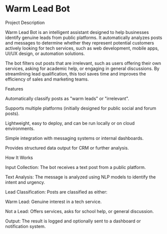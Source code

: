 # Warm Lead Bot

Project Description

Warm Lead Bot is an intelligent assistant designed to help businesses identify genuine leads from public platforms. It automatically analyzes posts and messages to determine whether they represent potential customers actively looking for tech services, such as web development, mobile apps, UI/UX design, or automation solutions.

The bot filters out posts that are irrelevant, such as users offering their own services, asking for academic help, or engaging in general discussions. By streamlining lead qualification, this tool saves time and improves the efficiency of sales and marketing teams.

Features

Automatically classify posts as "warm leads" or "irrelevant".

Supports multiple platforms (initially designed for public social and forum posts).

Lightweight, easy to deploy, and can be run locally or on cloud environments.

Simple integration with messaging systems or internal dashboards.

Provides structured data output for CRM or further analysis.

How It Works

Input Collection: The bot receives a text post from a public platform.

Text Analysis: The message is analyzed using NLP models to identify the intent and urgency.

Lead Classification: Posts are classified as either:

Warm Lead: Genuine interest in a tech service.

Not a Lead: Offers services, asks for school help, or general discussion.

Output: The result is logged and optionally sent to a dashboard or notification system.
